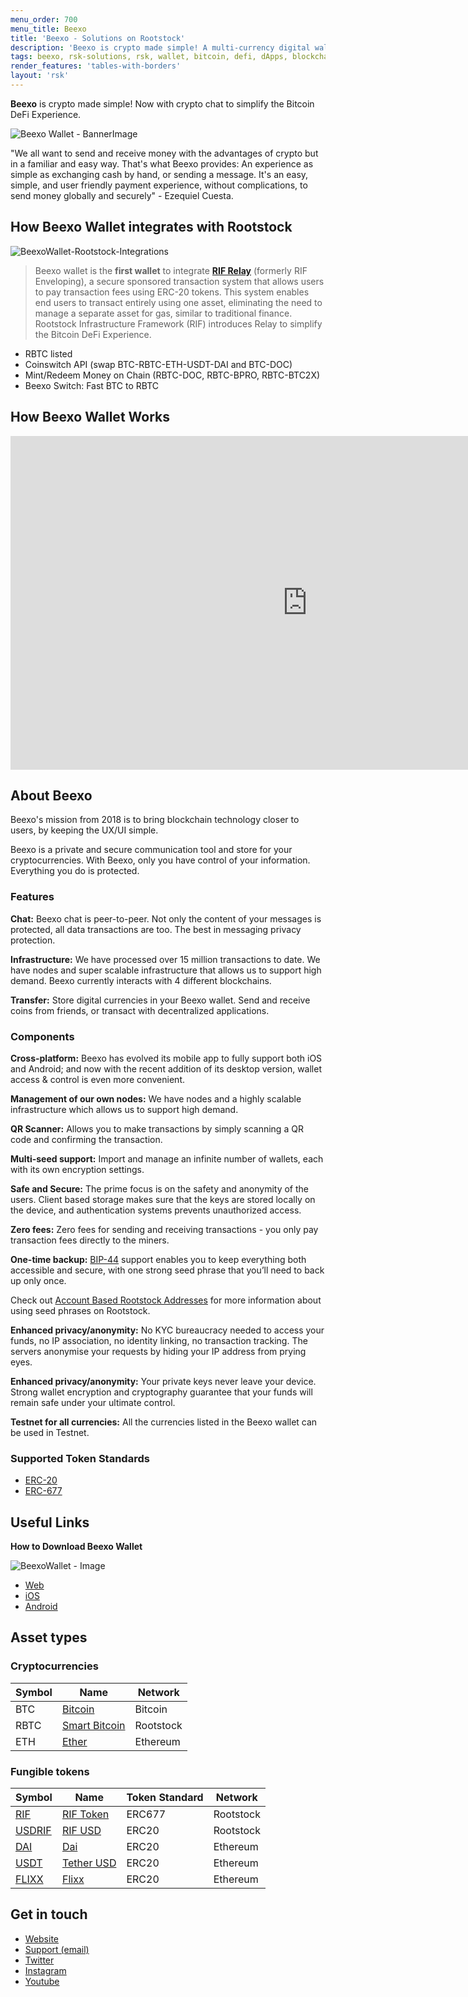 ```yaml
---
menu_order: 700
menu_title: Beexo
title: 'Beexo - Solutions on Rootstock'
description: 'Beexo is crypto made simple! A multi-currency digital wallet connecting you with the crypto world.'
tags: beexo, rsk-solutions, rsk, wallet, bitcoin, defi, dApps, blockchain, cryptowallet, rootstock
render_features: 'tables-with-borders'
layout: 'rsk'
---
```


**Beexo** is crypto made simple!
Now with crypto chat to simplify
the Bitcoin DeFi Experience.

![Beexo Wallet - BannerImage](/assets/img/solutions/BeexoWallet/Beexo_banner.jpg)

"We all want to send and receive money with the advantages of crypto but in a familiar and easy way.
That's what Beexo provides:
An experience as simple as exchanging cash by hand,
or sending a message.
It's an easy, simple,
and user friendly payment experience,
without complications,
to send money globally and securely" - Ezequiel Cuesta.

## How Beexo Wallet integrates with Rootstock

![BeexoWallet-Rootstock-Integrations](/assets/img/solutions/BeexoWallet/Beexo_diagram.jpg)

> Beexo wallet is the **first wallet** to integrate
> [**RIF Relay**](/rif/relay/) (formerly RIF Enveloping),
> a secure sponsored transaction system that allows users to pay transaction fees using ERC-20 tokens.
> This system enables end users to transact entirely using one asset,
> eliminating the need to manage a separate asset for gas,
> similar to traditional finance.
> Rootstock Infrastructure Framework (RIF) introduces Relay to simplify the Bitcoin DeFi Experience.

- RBTC listed
- Coinswitch API (swap BTC-RBTC-ETH-USDT-DAI and BTC-DOC)
- Mint/Redeem Money on Chain (RBTC-DOC, RBTC-BPRO, RBTC-BTC2X)
- Beexo Switch: Fast BTC to RBTC

## How Beexo Wallet Works

<div class="video-container">
  <iframe width="949" height="534" src="https://youtube.com/embed/2SwmNNCtvlU" frameborder="0" allow="accelerometer; autoplay; encrypted-media; gyroscope; picture-in-picture" allowfullscreen></iframe>
</div>

## About Beexo

Beexo's mission from 2018 is to bring blockchain technology closer to users,
by keeping the UX/UI simple.

Beexo is a private and secure communication tool and store for your cryptocurrencies.
With Beexo, only you have control of your information.
Everything you do is protected.

### Features

**Chat:**
Beexo chat is peer-to-peer.
Not only the content of your messages is protected,
all data transactions are too.
The best in messaging privacy protection.  

**Infrastructure:**
We have processed over 15 million transactions to date.
We have nodes and super scalable infrastructure that allows us to support high demand.
Beexo currently interacts with 4 different blockchains.

**Transfer:**
Store digital currencies in your Beexo wallet.
Send and receive coins from friends,
or transact with decentralized applications.

### Components

**Cross-platform:**
Beexo has evolved its mobile app to fully support both iOS and Android;
and now with the recent addition of its desktop version,
wallet access & control is even more convenient.

**Management of our own nodes:**
We have nodes and a highly scalable infrastructure
which allows us to support high demand.

**QR Scanner:**
Allows you to make transactions by
simply scanning a QR code
and confirming the transaction.

**Multi-seed support:**
Import and manage an infinite number of wallets, each with its own encryption settings.

**Safe and Secure:**
The prime focus is on the safety and anonymity of the users.
Client based storage makes sure that
the keys are stored locally on the device,
and authentication systems prevents unauthorized access.

**Zero fees:**
Zero fees for sending and receiving transactions -
you only pay transaction fees directly to the miners.

**One-time backup:**
[BIP-44](https://github.com/bitcoin/bips/blob/master/bip-0044.mediawiki "Multi-Account Hierarchy for Deterministic Wallets")
support enables you to keep everything both accessible and secure,
with one strong seed phrase that you’ll need to back up only once.

Check out [Account Based Rootstock Addresses](/rsk/architecture/account-based/)
for more information about using seed phrases on Rootstock.

**Enhanced privacy/anonymity:**
No KYC bureaucracy needed to access your funds,
no IP association,
no identity linking,
no transaction tracking.
The servers anonymise your requests
by hiding your IP address from prying eyes.

**Enhanced privacy/anonymity:**
Your private keys never leave your device.
Strong wallet encryption and cryptography
guarantee that your funds will remain safe under your ultimate control.

**Testnet for all currencies:**
All the currencies listed in the Beexo wallet
can be used in Testnet.

### Supported Token Standards

- [ERC-20](https://github.com/ethereum/EIPs/issues/20)
- [ERC-677](https://github.com/ethereum/EIPs/issues/677)

## Useful Links

**How to Download Beexo Wallet**

![BeexoWallet - Image](/assets/img/solutions/BeexoWallet/Beexo_download.jpg)

- [Web](https://app.beexo.com)
- [iOS](https://apps.apple.com/ar/app/beexo-wallet/id1533311061)
- [Android](https://play.google.com/store/apps/details?id=com.beexo)

## Asset types

### Cryptocurrencies

| Symbol | Name | Network |
| --- | --- | --- |
| BTC | [Bitcoin](https://bitcoin.org/bitcoin.pdf) | Bitcoin |
| RBTC | [Smart Bitcoin](/rsk/rbtc/) | Rootstock |
| ETH | [Ether](https://ethereum.org/en/eth/) | Ethereum |

### Fungible tokens

| Symbol | Name | Token Standard | Network |
| --- | --- | --- | --- |
| [RIF](https://explorer.rootstock.io/address/0x2acc95758f8b5f583470ba265eb685a8f45fc9d5) | [RIF Token](/rif/token/) | ERC677 | Rootstock |
| [USDRIF](https://explorer.rsk.co/address/0x3a15461d8ae0f0fb5fa2629e9da7d66a794a6e37) | [RIF USD](https://moneyonchain.com/rif-dollar/) | ERC20 | Rootstock |
| [DAI](https://etherscan.io/token/0x6b175474e89094c44da98b954eedeac495271d0f) | [Dai](https://makerdao.com/ ) | ERC20 | Ethereum |
| [USDT](https://etherscan.io/token/0xdac17f958d2ee523a2206206994597c13d831ec7) | [Tether USD](https://tether.to/)  | ERC20 | Ethereum |
| [FLIXX](https://etherscan.io/token/0xf04a8ac553fcedb5ba99a64799155826c136b0be) | [Flixx](https://flixxo.com/) | ERC20 | Ethereum |

## Get in touch

- [Website](https://beexo.com/)
- [Support (email)](mailto:support@beexo.com)
- [Twitter](https://twitter.com/hellobeexo)
- [Instagram](https://www.instagram.com/hellobeexo/)
- [Youtube](https://www.youtube.com/channel/UCZLX9nsh0ifhBNwXc6ziLgg)
